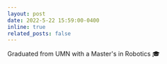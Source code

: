 ```yaml
---
layout: post
date: 2022-5-22 15:59:00-0400
inline: true
related_posts: false
---
```


Graduated from UMN with a Master's in Robotics :mortar_board:
